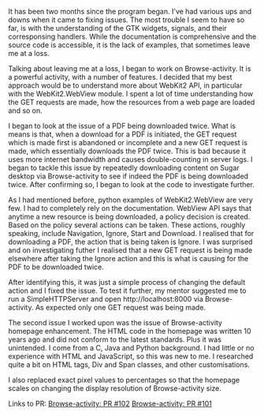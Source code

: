 It has been two months since the program began. I've had various ups and downs when it came to fixing issues.
The most trouble I seem to have so far, is with the understanding of the GTK widgets, signals, and their corresponsing handlers.
While the documentation is comprehensive and the source code is accessible, it is the lack of examples, that sometimes leave me at a loss.

Talking about leaving me at a loss, I began to work on Browse-activity. It is a powerful activity, with a number of features. I decided that my best approach
would be to understand more about WebKit2 API, in particular with the WebKit2.WebView module. I spent a lot of time understanding how the GET requests are made,
how the resources from a web page are loaded and so on.

I began to look at the issue of a PDF being downloaded twice. What is means is that, when a download for a PDF is initiated, the GET request which is made first
is abandoned or incomplete and a new GET request is made, which essentially downloads the PDF twice. This is bad because it uses more internet bandwidth and causes
double-counting in server logs. I began to tackle this issue by repeatedly downloading content on Sugar desktop via Browse-activity to see if indeed the PDF is being
downloaded twice. After confirming so, I began to look at the code to investigate further.

As I had mentioned before, python examples of WebKit2.WebView are very few. I had to completely rely on the documentation. WebView API says that anytime a new resource
is being downloaded, a policy decision is created. Based on the policy several actions can be taken. These actions, roughly speaking, include Navigation, Ignore, Start and Download.
I realised that for downloading a PDF, the action that is being taken is Ignore. I was surprised and on investigating futher I realised that a new GET request is being made elsewhere
after taking the Ignore action and this is what is causing for the PDF to be downloaded twice.

After identifying this, it was just a simple process of changing the default action and I fixed the issue. To test it further, my mentor suggested me to run a SimpleHTTPServer and
open http://localhost:8000 via Browse-activity. As expected only one GET request was being made.

The second issue I worked upon was the issue of Browse-activity homepage enhancement. The HTML code in the homepage was written 10 years ago and did not conform to the latest standards.
Plus it was unintended. I come from a C, Java and Python background. I had little or no experience with HTML and JavaScript, so this was new to me.
I researched quite a bit on HTML tags, Div and Span classes, and other customisations.

I also replaced exact pixel values to percentages so that the homepage scales on changing the display resolution of Browse-activity size.


Links to PR:
[Browse-activity: PR #102](https://github.com/sugarlabs/browse-activity/pull/102)
[Browse-activity: PR #101](https://github.com/sugarlabs/browse-activity/pull/101)
